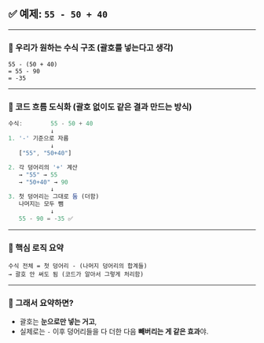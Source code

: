 ## ✅ 예제: `55 - 50 + 40`

---

### 👀 우리가 원하는 수식 구조 (괄호를 넣는다고 생각)

```
55 - (50 + 40)
= 55 - 90
= -35
```

---

### 🧠 코드 흐름 도식화 (괄호 없이도 같은 결과 만드는 방식)

```js
수식:        55 - 50 + 40
            ↓
1. '-' 기준으로 자름
            ↓
   ["55", "50+40"]

2. 각 덩어리의 '+' 계산
   → "55" → 55
   → "50+40" → 90
            ↓
3. 첫 덩어리는 그대로 둠 (더함)
   나머지는 모두 뺌
            ↓
   55 - 90 = -35 ✅
```

---

### 🧩 핵심 로직 요약

```
수식 전체 = 첫 덩어리 - (나머지 덩어리의 합계들)
→ 괄호 안 써도 됨 (코드가 알아서 그렇게 처리함)
```

---

### 💬 그래서 요약하면?

- 괄호는 **눈으로만 넣는 거고**,
- 실제로는 `-` 이후 덩어리들을 다 더한 다음 **빼버리는 게 같은 효과**야.
